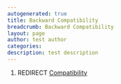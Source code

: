 ```yaml
---
autogenerated: true
title: Backward Compatibility
breadcrumb: Backward Compatibility
layout: page
author: test author
categories: 
description: test description
---
```


1.  REDIRECT [Compatibility](Compatibility "wikilink")
